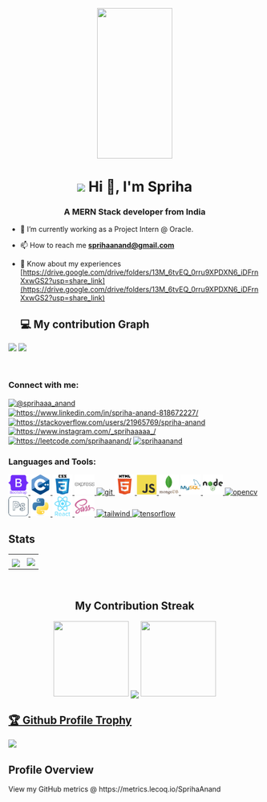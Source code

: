 
<p align="center">
   <a>
<!--    <img height="150" width="150" src="https://github.com/kishanrajput23/kishanrajput23/blob/main/images/left.png"> -->
      <img align="center" height="300" width="150"src="https://github.com/SprihaAnand/SprihaAnand/assets/97617046/4c841bbf-bc8d-4e7f-bd3c-3419bcc881ae"/> 
    

<!--<img height="150" width="150" src="https://github.com/kishanrajput23/kishanrajput23/blob/main/images/right.png">-->
   </a>
</p>
<h1 align="center"><img src="https://emojis.slackmojis.com/emojis/images/1588315024/8823/hyperkitty.gif?1588315024" width="20" /> Hi 👋, I'm Spriha</h1>
<h3 align="center">A MERN Stack developer from  India </h3>


- 🌱 I’m currently working as a Project Intern @ Oracle.

<!-- - 👨‍💻 All  of my projects are available at [https://sprihaanand.github.io/MyPortfolio/](https://sprihaanand.github.io/MyPortfolio/)

- 💬 Ask me about **MERN stack, DSA**-->

- 📫 How to reach me **sprihaanand@gmail.com**

- 📄 Know about my experiences [https://drive.google.com/drive/folders/13M_6tvEQ_0rru9XPDXN6_iDFrnXxwGS2?usp=share_link](https://drive.google.com/drive/folders/13M_6tvEQ_0rru9XPDXN6_iDFrnXxwGS2?usp=share_link)
  ## 💻 My contribution Graph
  
![](https://github-profile-summary-cards.vercel.app/api/cards/profile-details?username=SprihaAnand&theme=vue)
   ![](https://activity-graph.herokuapp.com/graph?username=SprihaAnand&theme=dracula&hide_border=true&area=true)

   <br/>
   
<h3 align="left">Connect with me:</h3>
<p align="left">
<a href="https://codepen.io/@sprihaaa_anand" target="blank"><img align="center" src="https://raw.githubusercontent.com/rahuldkjain/github-profile-readme-generator/master/src/images/icons/Social/codepen.svg" alt="@sprihaaa_anand" height="30" width="40" /></a>
<a href="https://linkedin.com/in/https://www.linkedin.com/in/spriha-anand-818672227/" target="blank"><img align="center" src="https://raw.githubusercontent.com/rahuldkjain/github-profile-readme-generator/master/src/images/icons/Social/linked-in-alt.svg" alt="https://www.linkedin.com/in/spriha-anand-818672227/" height="30" width="40" /></a>
<a href="https://stackoverflow.com/users/https://stackoverflow.com/users/21965769/spriha-anand" target="blank"><img align="center" src="https://raw.githubusercontent.com/rahuldkjain/github-profile-readme-generator/master/src/images/icons/Social/stack-overflow.svg" alt="https://stackoverflow.com/users/21965769/spriha-anand" height="30" width="40" /></a>
<a href="https://instagram.com/https://www.instagram.com/_sprihaaaaa_/" target="blank"><img align="center" src="https://raw.githubusercontent.com/rahuldkjain/github-profile-readme-generator/master/src/images/icons/Social/instagram.svg" alt="https://www.instagram.com/_sprihaaaaa_/" height="30" width="40" /></a>
<a href="https://www.leetcode.com/https://leetcode.com/sprihaanand/" target="blank"><img align="center" src="https://raw.githubusercontent.com/rahuldkjain/github-profile-readme-generator/master/src/images/icons/Social/leet-code.svg" alt="https://leetcode.com/sprihaanand/" height="30" width="40" /></a>
<a href="https://auth.geeksforgeeks.org/user/sprihaanand" target="blank"><img align="center" src="https://raw.githubusercontent.com/rahuldkjain/github-profile-readme-generator/master/src/images/icons/Social/geeks-for-geeks.svg" alt="sprihaanand" height="30" width="40" /></a>
</p>

<h3 align="left">Languages and Tools:</h3>
<p align="left"> <a href="https://getbootstrap.com" target="_blank" rel="noreferrer"> <img src="https://raw.githubusercontent.com/devicons/devicon/master/icons/bootstrap/bootstrap-plain-wordmark.svg" alt="bootstrap" width="40" height="40"/> </a> <a href="https://www.w3schools.com/cpp/" target="_blank" rel="noreferrer"> <img src="https://raw.githubusercontent.com/devicons/devicon/master/icons/cplusplus/cplusplus-original.svg" alt="cplusplus" width="40" height="40"/> </a> <a href="https://www.w3schools.com/css/" target="_blank" rel="noreferrer"> <img src="https://raw.githubusercontent.com/devicons/devicon/master/icons/css3/css3-original-wordmark.svg" alt="css3" width="40" height="40"/> </a> <a href="https://expressjs.com" target="_blank" rel="noreferrer"> <img src="https://raw.githubusercontent.com/devicons/devicon/master/icons/express/express-original-wordmark.svg" alt="express" width="40" height="40"/> </a> <a href="https://git-scm.com/" target="_blank" rel="noreferrer"> <img src="https://www.vectorlogo.zone/logos/git-scm/git-scm-icon.svg" alt="git" width="40" height="40"/> </a> <a href="https://www.w3.org/html/" target="_blank" rel="noreferrer"> <img src="https://raw.githubusercontent.com/devicons/devicon/master/icons/html5/html5-original-wordmark.svg" alt="html5" width="40" height="40"/> </a> <a href="https://developer.mozilla.org/en-US/docs/Web/JavaScript" target="_blank" rel="noreferrer"> <img src="https://raw.githubusercontent.com/devicons/devicon/master/icons/javascript/javascript-original.svg" alt="javascript" width="40" height="40"/> </a> <a href="https://www.mongodb.com/" target="_blank" rel="noreferrer"> <img src="https://raw.githubusercontent.com/devicons/devicon/master/icons/mongodb/mongodb-original-wordmark.svg" alt="mongodb" width="40" height="40"/> </a> <a href="https://www.mysql.com/" target="_blank" rel="noreferrer"> <img src="https://raw.githubusercontent.com/devicons/devicon/master/icons/mysql/mysql-original-wordmark.svg" alt="mysql" width="40" height="40"/> </a> <a href="https://nodejs.org" target="_blank" rel="noreferrer"> <img src="https://raw.githubusercontent.com/devicons/devicon/master/icons/nodejs/nodejs-original-wordmark.svg" alt="nodejs" width="40" height="40"/> </a> <a href="https://opencv.org/" target="_blank" rel="noreferrer"> <img src="https://www.vectorlogo.zone/logos/opencv/opencv-icon.svg" alt="opencv" width="40" height="40"/> </a> <a href="https://www.photoshop.com/en" target="_blank" rel="noreferrer"> <img src="https://raw.githubusercontent.com/devicons/devicon/master/icons/photoshop/photoshop-line.svg" alt="photoshop" width="40" height="40"/> </a> <a href="https://www.python.org" target="_blank" rel="noreferrer"> <img src="https://raw.githubusercontent.com/devicons/devicon/master/icons/python/python-original.svg" alt="python" width="40" height="40"/> </a> <a href="https://reactjs.org/" target="_blank" rel="noreferrer"> <img src="https://raw.githubusercontent.com/devicons/devicon/master/icons/react/react-original-wordmark.svg" alt="react" width="40" height="40"/> </a> <a href="https://sass-lang.com" target="_blank" rel="noreferrer"> <img src="https://raw.githubusercontent.com/devicons/devicon/master/icons/sass/sass-original.svg" alt="sass" width="40" height="40"/> </a> <a href="https://tailwindcss.com/" target="_blank" rel="noreferrer"> <img src="https://www.vectorlogo.zone/logos/tailwindcss/tailwindcss-icon.svg" alt="tailwind" width="40" height="40"/> </a> <a href="https://www.tensorflow.org" target="_blank" rel="noreferrer"> <img src="https://www.vectorlogo.zone/logos/tensorflow/tensorflow-icon.svg" alt="tensorflow" width="40" height="40"/> </a> </p>




## Stats

<table>
   <tr>
      <td>
      </td>
      <td rowspan=2>
          <img src="https://github-readme-stats.vercel.app/api/top-langs/?username=SprihaAnand&theme=dark" align="center"/> 
<!--          <td><img src="https://github-readme-stats.vercel.app/api?username=SprihaAnand&show_icons=true&theme=gotham" /></td> -->
      </td>
   </tr>
<!--    <tr>
      <td><img src="https://github-readme-stats.vercel.app/api?username=SprihaAnand&show_icons=true&theme=gotham" /></td> -->
      <td><img src="https://github-readme-stats.vercel.app/api?username=SprihaAnand&count_private=true&theme=dark&show_icons=true" align="center"/></td>
   </tr>
</table>
<br/>


<h2 align="center">My Contribution Streak</h2>

<p align="center">
   <a>
   <img height="150" width="150" src="https://github.com/kishanrajput23/kishanrajput23/blob/main/images/left.png">
   <img align="center" src="https://github-readme-streak-stats.herokuapp.com/?user=SprihaAnand&theme=dark&hide_border=true"/>
   <img height="150" width="150" src="https://github.com/kishanrajput23/kishanrajput23/blob/main/images/right.png">
   </a>
</p>
<a href="https://github.com/ryo-ma/github-profile-trophy"><h2>🏆 Github Profile Trophy</h2></a>
<a href="https://github.com/ryo-ma/github-profile-trophy">
  <img width=800 src="https://github-profile-trophy.vercel.app/?username=SprihaAnand&column=8&theme=gruvbox&no-frame=true"/>
</a>

<h2 > Profile Overview</h2> 
View my GitHub metrics @ https://metrics.lecoq.io/SprihaAnand
